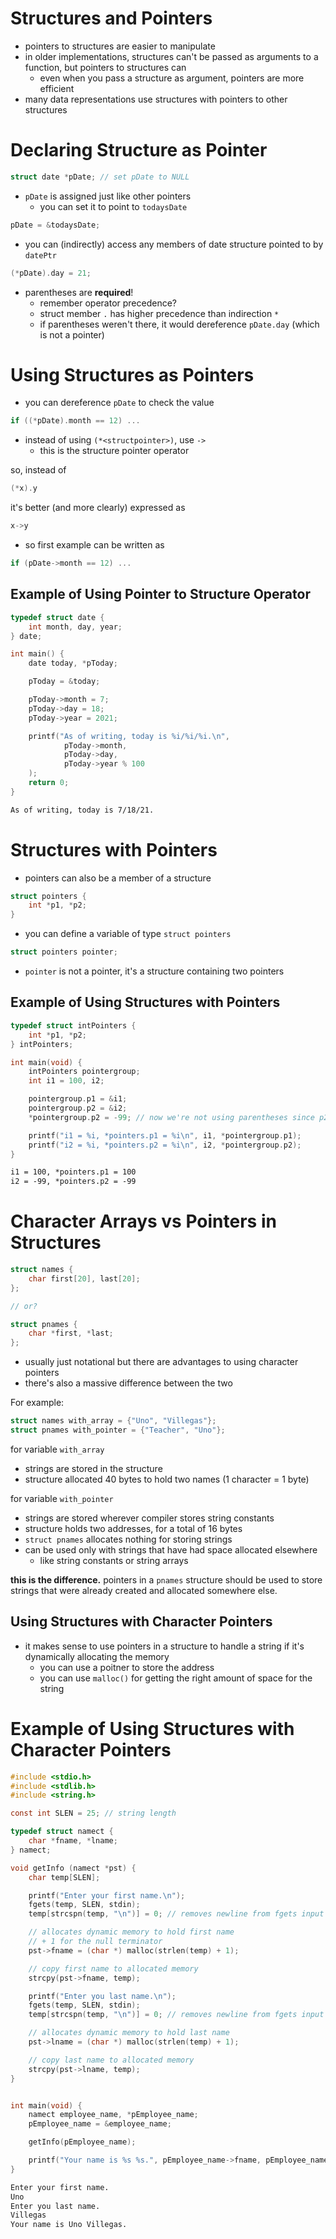 # Structures and Pointers

- pointers to structures are easier to manipulate
- in older implementations, structures can't be passed as arguments to a function, but pointers to structures can
    - even when you pass a structure as argument, pointers are more efficient
- many data representations use structures with pointers to other structures

# Declaring Structure as Pointer

```c
struct date *pDate; // set pDate to NULL
```

- `pDate` is assigned just like other pointers
    - you can set it to point to `todaysDate`

```c
pDate = &todaysDate;
```

- you can (indirectly) access any members of date structure pointed to by `datePtr`

```c
(*pDate).day = 21;
```

- parentheses are **required**!
    - remember operator precedence?
    - struct member `.` has higher precedence than indirection `*`
    - if parentheses weren't there, it would dereference `pDate.day` (which is not a pointer)

# Using Structures as Pointers

- you can dereference `pDate` to check the value

```c
if ((*pDate).month == 12) ...
```

- instead of using `(*<structpointer>)`, use `->`
    - this is the structure pointer operator

so, instead of

```c
(*x).y
```

it's better (and more clearly) expressed as

```c
x->y
```

- so first example can be written as

```c
if (pDate->month == 12) ...
```

## Example of Using Pointer to Structure Operator

```c
typedef struct date {
    int month, day, year;
} date;

int main() {
    date today, *pToday;

    pToday = &today;

    pToday->month = 7;
    pToday->day = 18;
    pToday->year = 2021;

    printf("As of writing, today is %i/%i/%i.\n", 
            pToday->month, 
            pToday->day, 
            pToday->year % 100
    );
    return 0;
}
```

```txt
As of writing, today is 7/18/21.
```

# Structures with Pointers

- pointers can also be a member of a structure

```c
struct pointers {
    int *p1, *p2;
}
```

- you can define a variable of type `struct pointers`

```c
struct pointers pointer;
```

- `pointer` is not a pointer, it's a structure containing two pointers

## Example of Using Structures with Pointers

```c
typedef struct intPointers {
    int *p1, *p2;
} intPointers;

int main(void) {
    intPointers pointergroup;
    int i1 = 100, i2;

    pointergroup.p1 = &i1;
    pointergroup.p2 = &i2;
    *pointergroup.p2 = -99; // now we're not using parentheses since p2 is a pointer

    printf("i1 = %i, *pointers.p1 = %i\n", i1, *pointergroup.p1);
    printf("i2 = %i, *pointers.p2 = %i\n", i2, *pointergroup.p2);
}
```

```txt
i1 = 100, *pointers.p1 = 100
i2 = -99, *pointers.p2 = -99
```

# Character Arrays vs Pointers in Structures

```c
struct names {
    char first[20], last[20];
};

// or?

struct pnames {
    char *first, *last;
};
```

- usually just notational but there are advantages to using character pointers
- there's also a massive difference between the two

For example:

```c
struct names with_array = {"Uno", "Villegas"};
struct pnames with_pointer = {"Teacher", "Uno"};
```

for variable `with_array`

- strings are stored in the structure
- structure allocated 40 bytes to hold two names (1 character = 1 byte)

for variable `with_pointer`

- strings are stored wherever compiler stores string constants
- structure holds two addresses, for a total of 16 bytes
- `struct pnames` allocates nothing for storing strings
- can be used only with strings that have had space allocated elsewhere
    - like string constants or string arrays

**this is the difference.**
pointers in a `pnames` structure should be used to store strings that were already created and allocated somewhere else.

## Using Structures with Character Pointers

- it makes sense to use pointers in a structure to handle a string if it's dynamically allocating the memory
    - you can use a poitner to store the address
    - you can use `malloc()` for getting the right amount of space for the string

# Example of Using Structures with Character Pointers

```c
#include <stdio.h>
#include <stdlib.h>
#include <string.h>

const int SLEN = 25; // string length

typedef struct namect {
    char *fname, *lname;
} namect;

void getInfo (namect *pst) {
    char temp[SLEN];

    printf("Enter your first name.\n");
    fgets(temp, SLEN, stdin);
    temp[strcspn(temp, "\n")] = 0; // removes newline from fgets input

    // allocates dynamic memory to hold first name
    // + 1 for the null terminator
    pst->fname = (char *) malloc(strlen(temp) + 1);

    // copy first name to allocated memory
    strcpy(pst->fname, temp);

    printf("Enter you last name.\n");
    fgets(temp, SLEN, stdin);
    temp[strcspn(temp, "\n")] = 0; // removes newline from fgets input

    // allocates dynamic memory to hold last name
    pst->lname = (char *) malloc(strlen(temp) + 1);

    // copy last name to allocated memory
    strcpy(pst->lname, temp);
}


int main(void) {
    namect employee_name, *pEmployee_name;
    pEmployee_name = &employee_name;

    getInfo(pEmployee_name);

    printf("Your name is %s %s.", pEmployee_name->fname, pEmployee_name->lname);
}
```

```txt
Enter your first name.
Uno
Enter you last name.
Villegas
Your name is Uno Villegas.
```
